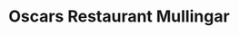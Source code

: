 ---
title: "Oscars Restaurant Mullingar"
address: "Oliver Plunkett Street, Mullingar, Co. Westmeath"
tel: "+353 (0)44 934 4909"
county: "Westmeath"
category: "Irish Restaurants"
type: "Content"
lat: "53.525081634521484"
lng: "-7.342828273773193"
---